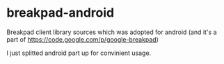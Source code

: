 breakpad-android
================

Breakpad client library sources which was adopted for android (and it's a part of https://code.google.com/p/google-breakpad)


I just splitted android part up for convinient usage.
